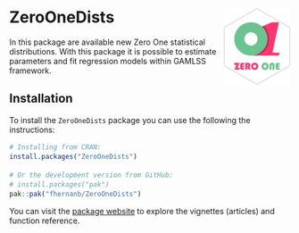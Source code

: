 
# ZeroOneDists <img src="docs/logo.png" align="right" alt="" width="120" />

In this package are available new Zero One statistical distributions. With this package it is possible to estimate parameters and fit regression models within GAMLSS framework.

## Installation

To install the `ZeroOneDists` package you can use the following the instructions:

```r
# Installing from CRAN:
install.packages("ZeroOneDists")

# Or the development version from GitHub:
# install.packages("pak")
pak::pak("fhernanb/ZeroOneDists")
```

You can visit the [package website](https://fhernanb.github.io/ZeroOneDists/) to explore the vignettes
(articles) and function reference.

